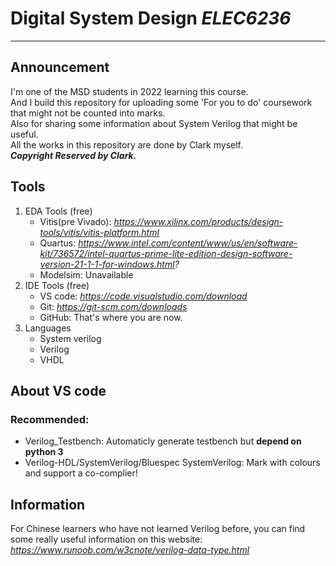 # Digital System Design *ELEC6236*  
***  
## Announcement  
I'm one of the MSD students in 2022 learning this course.  
And I build this repository for uploading some 'For you to do' coursework that might not be counted into marks.  
Also for sharing some information about System Verilog that might be useful.  
All the works in this repository are done by Clark myself.  
***Copyright Reserved by Clark.***  
## Tools  
1. EDA Tools (free)
    - Vitis(pre Vivado): *https://www.xilinx.com/products/design-tools/vitis/vitis-platform.html*
    - Quartus: *https://www.intel.com/content/www/us/en/software-kit/736572/intel-quartus-prime-lite-edition-design-software-version-21-1-1-for-windows.html?*
    - Modelsim: Unavailable  
2. IDE Tools (free)
    - VS code: *https://code.visualstudio.com/download*  
    - Git: *https://git-scm.com/downloads*  
    - GitHub: That's where you are now.
3. Languages
    - System verilog  
    - Verilog  
    - VHDL  
## About VS code  
### Recommended:
- Verilog_Testbench: Automaticly generate testbench but **depend on python 3**  
- Verilog-HDL/SystemVerilog/Bluespec SystemVerilog: Mark with colours and support a co-complier!  
## Information  
For Chinese learners who have not learned Verilog before, you can find some really useful information on this website: *https://www.runoob.com/w3cnote/verilog-data-type.html*